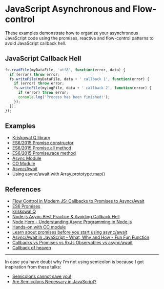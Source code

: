# JavaScript Asynchronous and Flow-control

These examples demonstrate how to organize your asynchronous JavaScript code using the promises, reactive and flow-control patterns to avoid JavaScript callback hell.

## JavaScript Callback Hell

```js
fs.readFile(myDataFile, 'utf8', function(error, data) {
  if (error) throw error;
  fs.writeFile(myDataFile, data + ' callback 1', function(error) {
    if (error) throw error;
    fs.writeFile(myLogFile, data + ' callback 2', function(error) {
      if (error) throw error;
      console.log('Process has been finished!');
    });
  });
});
```

## Examples

- [Kriskowal Q library](q-promise)
- [ES6/2015 Promise constructor](es6-promise)
- [ES6/2015 Promise.all method](es6-promise-all)
- [ES6/2015 Promise.race method](es6-promise-race)
- [Async Module](async-module)
- [CO Module](co-module)
- [Async/Await](async-await)
- [Using async/await with Array.prototype.map()](async-map/index.js)

## References

- [Flow Control in Modern JS: Callbacks to Promises to Async/Await](https://www.sitepoint.com/flow-control-callbacks-promises-async-await/)
- [ES6 Promises](http://www.datchley.name/es6-promises/)
- [kriskowal Q](https://github.com/kriskowal/q)
- [Node.js Async Best Practice & Avoiding Callback Hell](https://blog.risingstack.com/node-js-async-best-practices-avoiding-callback-hell-node-js-at-scale/)
- [Node Hero - Understanding Async Programming in Node.js](https://blog.risingstack.com/node-hero-async-programming-in-node-js/)
- [Hands-on with CO module](https://www.youtube.com/watch?v=IXsxtIZuY90)
- [Learn about promises before you start using async/await](https://medium.com/@bluepnume/learn-about-promises-before-you-start-using-async-await-eb148164a9c8)
- [Async/Await in JavaScript - What, Why and How - Fun Fun Function](https://www.youtube.com/watch?v=568g8hxJJp4)
- [Callbacks vs Promises vs RxJs Observables vs async/await](https://www.youtube.com/watch?v=jgWnccjXR4I)
- [Callback of heaven](https://www.youtube.com/watch?v=Ir9-EBbc9fg)

---

In case you have doubt why I'm not using semicolon is because I got inspiration from these talks:

- [Semicolons cannot save you!](https://www.youtube.com/watch?v=Qlr-FGbhKaI)
- [Are Semicolons Necessary in JavaScript?](https://www.youtube.com/watch?v=gsfbh17Ax9I)
